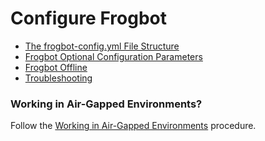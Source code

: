 # Configure Frogbot

* [The frogbot-config.yml File Structure](the-frogbot-config.yml-file-structure/)
* [Frogbot Optional Configuration Parameters](frogbot-optional-configuration-parameters.md)
* [Frogbot Offline](frogbot-offline.md)
* [Troubleshooting](../troubleshooting.md)

### Working in Air-Gapped Environments?

Follow the [Working in Air-Gapped Environments](../../working-in-air-gapped-environments.md) procedure.
